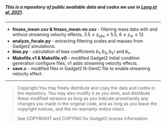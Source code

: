 ##### This is a repository of public available data and codes we use in [Long et al. 2021](https://arxiv.org/pdf/2107.07615.pdf). 

---
- **fmass_mean.csv & fmass_mean-nv.csv** - filtering mass data with and without streaming velocity effects, $3.5\leq z_{obs}\leq 5.5$, $6\leq z_{re}\leq12$. 
- **analyze_fscale.py** - extracting filtering scales and masses from Gadget2 simulations.
- **bias.py** - calculation of bias coefficients $b_1, b_2, b_{s^2}$ and $b_v$.
- **Makefile.v1 & Makefile.v0** - modified Gadget2 initial condition generation configure files, v1 adds streaming velocity effects.
- **save.c** - modified files in Gadget2 N-GenIC file to enable streaming velocity effect.

---
> Copyright:You may freely distribute and copy the data and codes in the repository. You may also modify it as you wish, and distribute these modified versions as long as you indicate prominently any changes you made in the original code, and as long as you leave the copyright notices, and the no-warranty notice intact.

> See COPYRIGHT and COPYING for Gadget2 license information.

